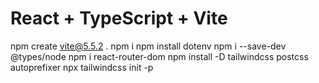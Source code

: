 # React + TypeScript + Vite

npm create vite@5.5.2 .
npm i
npm install dotenv
npm i --save-dev @types/node
npm i react-router-dom
npm install -D tailwindcss postcss autoprefixer
npx tailwindcss init -p